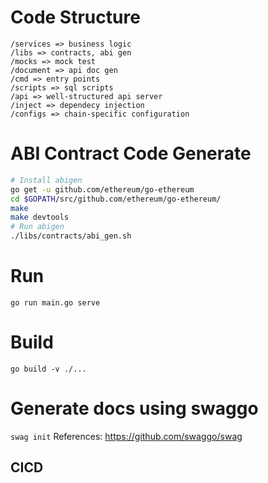 
# Code Structure
```
/services => business logic
/libs => contracts, abi gen
/mocks => mock test
/document => api doc gen
/cmd => entry points
/scripts => sql scripts
/api => well-structured api server
/inject => dependecy injection
/configs => chain-specific configuration
```

# ABI Contract Code Generate
```bash
# Install abigen
go get -u github.com/ethereum/go-ethereum
cd $GOPATH/src/github.com/ethereum/go-ethereum/
make
make devtools
# Run abigen
./libs/contracts/abi_gen.sh
```

# Run
`go run main.go serve`

# Build
`go build -v ./...`

# Generate docs using swaggo
`swag init`
References: https://github.com/swaggo/swag

## CICD
